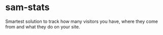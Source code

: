 # sam-stats
Smartest solution to track how many visitors you have, where they come from and what they do on your site.
